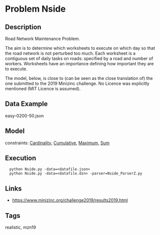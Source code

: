 # Problem Nside
## Description
Road Network Maintenance Problem.

The aim is to determine which worksheets to execute on which day so that the road network is not perturbed too much.
Each worksheet is a contiguous set of daily tasks on roads: specified by a road and number of workers.
Worksheets have an importance defining how important they are to execute.

The model, below, is close to (can be seen as the close translation of) the one submitted to the 2019 Minizinc challenge.
No Licence was explicitly mentioned (MIT Licence is assumed).

## Data Example
  easy-0200-50.json

## Model
  constraints: [Cardinality](http://pycsp.org/documentation/constraints/Cardinality), [Cumulative](http://pycsp.org/documentation/constraints/Cumulative), [Maximum](http://pycsp.org/documentation/constraints/Maximum), [Sum](http://pycsp.org/documentation/constraints/Sum)

## Execution
```
  python Nside.py -data=<datafile.json>
  python Nside.py -data=<datafile.dzn> -parser=Nside_ParserZ.py
```

## Links
  - https://www.minizinc.org/challenge2019/results2019.html

## Tags
  realistic, mzn19
